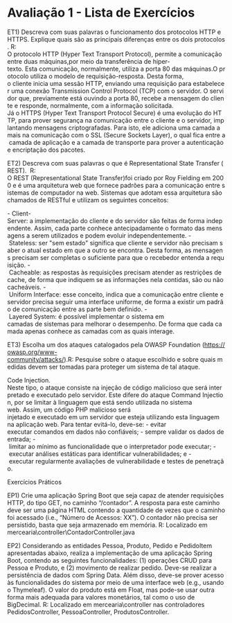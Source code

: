# Avaliação 1 - Lista de Exercícios

ET1) Descreva com suas palavras o funcionamento dos protocolos HTTP e HTTPS. Explique quais são as principais diferenças entre os dois protocolos.
R: O protocolo HTTP (Hyper Text Transport Protocol), permite a comunicação entre duas máquinas,por meio da transferência de hiper-texto. Esta comunicação, normalmente, utiliza a porta 80 das máquinas.O protocolo utiliza o modelo de requisição-resposta. Desta forma, o cliente inicia uma sessão HTTP, enviando uma requisição para estabelecer uma conexão Transmission Control Protocol (TCP) com o servidor. O servidor que, previamente está ouvindo a porta 80, recebe a mensagem do cliente e responde, normalmente, com a informação solicitada.
Já o HTTPS (Hyper Text Transport Protocol Secure) é uma evolução do HTTP, para prover segurança na comunicação entre o cliente e o servidor, implantando mensagens criptografadas. Para isto, ele adiciona uma camada a mais na comunicação com o SSL (Secure Sockets Layer), o qual fica entre a camada de aplicação e a camada de transporte para prover a autenticação e encriptação dos pacotes.

ET2) Descreva com suas palavras o que é Representational State Transfer (REST). 
R: O REST (Representational State Transfer)foi criado por Roy Fielding em 2000 e é uma arquitetura web que fornece padrões para a comunicação entre sistemas de computador na web. Sistemas que adotam essa arquitetura são chamados de RESTful e utilizam os seguintes conceitos:

- Client-Server: a implementação do cliente e do servidor são feitas de forma independente. Assim, cada parte conhece antecipadamente o formato das mensagens a serem utilizados e podem evoluir independentemente.
- Stateless: ser "sem estado" significa que cliente e servidor não precisam saber o atual estado em que a outro se encontra. Desta forma, as mensagens precisam ser completas o suficiente para que o recebedor entenda a requisição.
- Cacheable: as respostas às requisições precisam atender as restrições de cache, de forma que indiquem se as informações nela contidas, são ou não cacheáveis.
- Uniform Interface: esse conceito, indica que a comunicação entre cliente e servidor precisa seguir uma interface uniforme, de forma a existir um padrão de comunicação entre as parte bem definido.
- Layered System: é possível implementar o sistema em camadas de sistemas para melhorar o desempenho. De forma que cada camada apenas conhece as camadas com as quais interage.

ET3) Escolha um dos ataques catalogados pela OWASP Foundation (https://owasp.org/www-community/attacks/).R: Pesquise sobre o ataque escolhido e sobre quais medidas devem ser tomadas para proteger um sistema de tal ataque.

Code Injection. 
Neste tipo, o ataque consiste na injeção de código malicioso que será interpretado e executado pelo servidor. Este difere do ataque Command Injection, por se limitar à linguagem que está sendo utilizada no sistema web. Assim, um código PHP malicioso será injetado e executado em um servidor que esteja utilizando esta linguagem na aplicação web. Para tentar evitá-lo, deve-se:
- evitar executar comandos em dados não confiáveis;
- sempre validar os dados de entrada;
- limitar ao mínimo as funcionalidade que o interpretador pode executar;
- executar análises estáticas para identificar vulnerabilidades; e
- executar regularmente avaliações de vulnerabilidade e testes de penetração.


Exercícios Práticos

EP1) Crie uma aplicação Spring Boot que seja capaz de atender requisições HTTP, do tipo GET, no caminho “/contador”. A resposta para este caminho deve ser uma página HTML contendo a quantidade de vezes que o caminho foi acessado (i.e., “Número de Acessos: XX”). O contador não precisa ser persistido, basta que seja armazenado em memória.
R: Localizado em mercearia\controller\ContadorController.java

EP2) Considerando as entidades Pessoa, Produto, Pedido e PedidoItem apresentadas abaixo, realiza a implementação de uma aplicação Spring Boot, contendo as seguintes funcionalidades: (1) operações CRUD para Pessoa e Produto, e (2) movimento de realizar pedido. Deve-se realizar a persistência de dados com Spring Data. Além disso, deve-se prover acesso às funcionalidades do sistema por meio de uma interface web (e.g., usando o Thymeleaf). O valor do produto está em Float, mas pode-se usar outra forma mais adequada para valores monetários, tal como o uso de BigDecimal.
R: Localizado em mercearia\controller nas controladores PedidosController, PessoaController, ProdutosController.